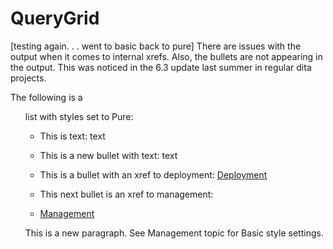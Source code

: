 # QueryGrid


[testing again. . . went to basic back to pure] There are issues with the output when it comes to internal xrefs. Also, the bullets are not appearing in the output. This was noticed in the 6.3 update last summer in regular dita projects.

The following is a <ul> list with styles set to Pure:

-   This is text: text

-   This is a new bullet with text: text

-   This is a bullet with an xref to deployment: [Deployment](wrw1640282047881.md)

-   This next bullet is an xref to management:

-   [Management](lzm1640282103875.md)


This is a new paragraph. See Management topic for Basic style settings.

